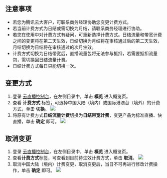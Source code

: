 ## 注意事项
- 若您为腾讯云大客户，可联系商务经理协助您变更计费方式。
- 若当前计费方式为日结或需切换为月结，请联系商务经理进行协助。
- 若您在使用中对计费方式有疑问，可重新选择计费方式。日结流量和带宽计费之间的变更将在第二天生效，日结切换为月结将在审核通过后的第二天生效，月结切换为日结将在审核通过的次月生效。
- 计费方式切换为日结带宽后，直播流量包将无法参与抵扣，若需要抵扣流量包，需切换回日结流量计费。
- 日结计费方式每日只能切换一次。


## 变更方式
1. 登录 [云直播控制台](https://console.cloud.tencent.com/live)，在左侧目录中，单击 **概览** 进入概览页。
2. 查看 **计费方式** 标签，可选择中国大陆（境内）或国际港澳台（境外）的计费方式，单击 **切换**。
![](https://qcloudimg.tencent-cloud.cn/raw/bbe0343b130a8a523d716c940b2dbd25.png)
3. 将原有计费方式**日结流量计费**切换为**日结带宽计费**，变更产品为标准直播、快直播，单击 **确定** 即可。
![](https://qcloudimg.tencent-cloud.cn/raw/8448feff099704196e1a7cd10afeb7a6.png)


 ## 取消变更
1. 登录 [云直播控制台](https://console.cloud.tencent.com/live)，在左侧目录中，单击 **概览** 进入概览页。
2. 查看**计费方式**标签，可查看到目前待生效计费方式，单击 **取消**。
![](https://qcloudimg.tencent-cloud.cn/raw/44fe43a0ed4c798dfccbd9ae3e22762d.png)
3. 取消中国大陆（境内）计费变更，取消变更后，当日不可再进行修改计费操作，单击 **确定** 即可。
![](https://qcloudimg.tencent-cloud.cn/raw/b4d2e5f69a7af2bd493ddbc2486138b1.png)
